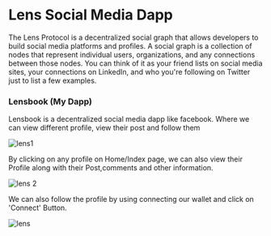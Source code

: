 # Lens Social Media Dapp

The Lens Protocol is a decentralized social graph that allows developers to build social media platforms and profiles.
A social graph is a collection of nodes that represent individual users, organizations, and any connections between those nodes. You can think of it as your friend lists on social media sites, your connections on LinkedIn, and who you're following on Twitter just to list a few examples.

### Lensbook (My Dapp)
Lensbook is a decentralized social media dapp like facebook. Where we can view different profile, view their post and follow them

![lens1](https://user-images.githubusercontent.com/60979345/188096376-e3aaf81d-dead-436f-8ace-1e5733af30ce.png)

By clicking on any profile on Home/Index page, we can also view their Profile along with their Post,comments and other information.

![lens 2](https://user-images.githubusercontent.com/60979345/188096808-ed9b52cb-3308-4a6b-a766-cfb6cf66ed4b.png)

We can also follow the profile by using connecting our wallet and click on 'Connect' Button.

![lens](https://user-images.githubusercontent.com/60979345/188096950-7f2a4f82-593b-4234-b5d0-e2b2d66598b7.png)
